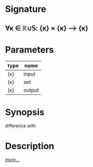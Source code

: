 # Signature
## ∀κ ∈ ℝ∪𝕊: {κ} × {κ} ⟶ {κ}

# Parameters

| type | name |
|------|------|
|{κ}|input|
|{κ}|set|
|{κ}|output|

# Synopsis
difference with

# Description

[more...](https://en.wikipedia.org/wiki/Complement_(set_theory)#Relative_complement)